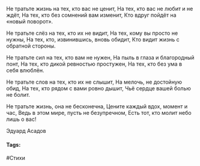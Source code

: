 Не тратьте жизнь на тех, кто вас не ценит,
На тех, кто вас не любит и не ждёт,
На тех, кто без сомнений вам изменит,
Кто вдруг пойдёт на «новый поворот».

Не тратьте слёз на тех, кто их не видит,
На тех, кому вы просто не нужны,
На тех, кто, извинившись, вновь обидит,
Кто видит жизнь с обратной стороны.

Не тратьте сил на тех, кто вам не нужен,
На пыль в глаза и благородный понт,
На тех, кто дикой ревностью простужен,
На тех, кто без ума в себя влюблён.

Не тратьте слов на тех, кто их не слышит,
На мелочь, не достойную обид,
На тех, кто рядом с вами ровно дышит,
Чьё сердце вашей болью не болит.

Не тратьте жизнь, она не бесконечна,
Цените каждый вдох, момент и час,
Ведь в этом мире, пусть не безупречном,
Есть тот, кто молит небо лишь о вас!

Эдуард  Асадов
#### Tags:
#Стихи